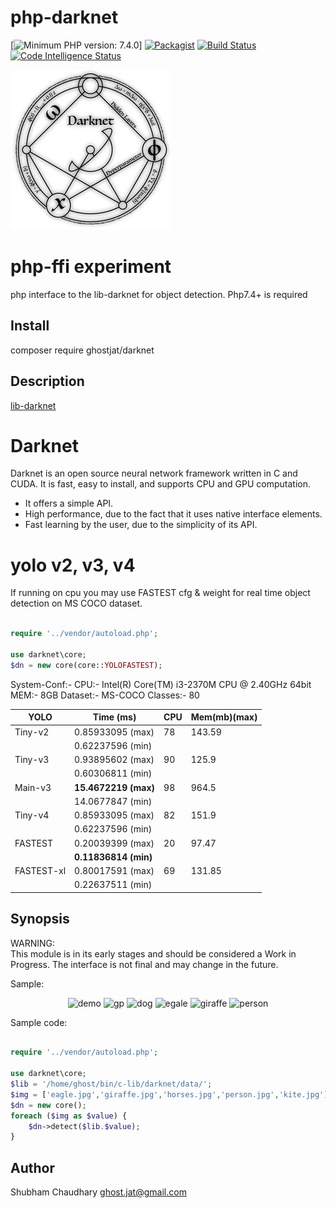 # php-darknet
[![Minimum PHP version: 7.4.0](https://img.shields.io/badge/php-7.4.0%2B-blue.svg)]
[![Packagist](https://img.shields.io/packagist/v/ghostjat/php-darknet.svg)](https://packagist.org/packages/ghostjat/darknet)
[![Build Status](https://scrutinizer-ci.com/g/ghostjat/php-darknet/badges/build.png?b=main)](https://scrutinizer-ci.com/g/ghostjat/php-darknet/build-status/main)
[![Code Intelligence Status](https://scrutinizer-ci.com/g/ghostjat/php-darknet/badges/code-intelligence.svg?b=main)](https://scrutinizer-ci.com/code-intelligence)

![Darknet Logo](darknet.png)

php-ffi experiment
=========
php interface to the lib-darknet for object detection.
Php7.4+ is required

Install
---------
composer require ghostjat/darknet

Description
-----------
[lib-darknet](https://github.com/pjreddie/darknet) 

# Darknet #
Darknet is an open source neural network framework written in C and CUDA. It is fast, easy to install, and supports CPU and GPU computation.

* It offers a simple API.
* High performance, due to the fact that it uses native interface elements.
* Fast learning by the user, due to the simplicity of its API.
# yolo v2, v3, v4 #

If running on cpu you may use FASTEST cfg & weight for real time object detection on MS COCO dataset.
```php

require '../vendor/autoload.php';

use darknet\core;
$dn = new core(core::YOLOFASTEST);
```
System-Conf:- 
    CPU:- Intel(R) Core(TM) i3-2370M CPU @ 2.40GHz 64bit
    MEM:- 8GB
    Dataset:- MS-COCO Classes:- 80
   
|  YOLO     |   Time (ms)     |   CPU     | Mem(mb)(max)  |
|-----------|-----------------|-----------|---------------|
| Tiny-v2   | 0.85933095 (max)|   78      |     143.59    |
|           | 0.62237596 (min)|           |               |
| Tiny-v3   | 0.93895602 (max)|   90      |     125.9     |
|           | 0.60306811 (min)|           |               |
| Main-v3   | **15.4672219 (max)**|   98  |     964.5     |
|           | 14.0677847 (min)|           |               |
| Tiny-v4   | 0.85933095 (max)|   82      |     151.9     |
|           | 0.62237596 (min)|           |               |
| FASTEST   | 0.20039399 (max)|   20      |     97.47     |
|           | **0.11836814 (min)**|       |               |
| FASTEST-xl| 0.80017591 (max)|   69      |     131.85    |
|           | 0.22637511 (min)|           |               |

Synopsis
--------
WARNING:  
This module is in its early stages and should be considered a Work in Progress.
The interface is not final and may change in the future.  

Sample:

<p align="center">
<img src="https://github.com/ghostjat/php-darknet/blob/main/php-darknet.gif" alt='demo'>
<img src="https://raw.github.com/ghostjat/php-darknet/master/temp/out/gp.jpg" alt="gp"/>
<img src ="https://raw.github.com/ghostjat/php-darknet/master/temp/out/dog.jpg" alt ="dog"/>
<img src ="https://raw.github.com/ghostjat/php-darknet/master/temp/out/eagle.jpg" alt ="egale"/>
<img src ="https://raw.github.com/ghostjat/php-darknet/master/temp/out/giraffe.jpg" alt ="giraffe"/>
<img src="https://raw.github.com/ghostjat/php-darknet/master/temp/out/person.jpg" alt="person"/>
</p>

Sample code:

```php

require '../vendor/autoload.php';

use darknet\core;
$lib = '/home/ghost/bin/c-lib/darknet/data/';
$img = ['eagle.jpg','giraffe.jpg','horses.jpg','person.jpg','kite.jpg'];
$dn = new core();
foreach ($img as $value) {
    $dn->detect($lib.$value);
}
```
Author
------
Shubham Chaudhary <ghost.jat@gmail.com>
